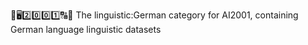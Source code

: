 🧠️🖥️2️⃣️0️⃣️0️⃣️1️⃣️🔠️🔢️ The linguistic:German category for AI2001, containing German language linguistic datasets 
